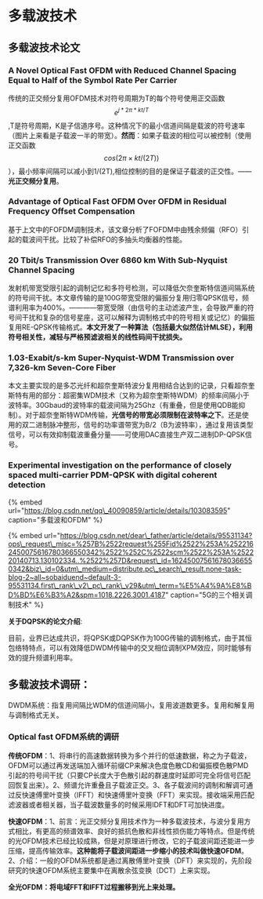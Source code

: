 # 多载波技术

## 多载波技术论文

### A Novel Optical Fast OFDM with Reduced Channel Spacing Equal to Half of the Symbol Rate Per Carrier

传统的正交频分复用OFDM技术对符号周期为T的每个符号使用正交函数$$e^{j*2\pi* kt/T}$$,T是符号周期，K是子信道序号。这种情况下的最小信道间隔是载波的符号速率（图片上来看是子载波一半的带宽）。**然而**：如果子载波的相位可以被控制（使用正交函数$$cos(2\pi×kt/(2T))$$），最小频率间隔可以减小到1/\(2T\),相位控制的目的是保证子载波的正交性。——**光正交频分复用**。

### Advantage of Optical Fast OFDM Over OFDM in Residual Frequency Offset Compensation

基于上文中的FOFDM调制技术，该文章分析了FOFDM中由残余频偏（RFO）引起的载波间干扰。比较了补偿RFO的多抽头均衡器的性能。

### 20 Tbit/s Transmission Over 6860 km With Sub-Nyquist Channel Spacing

发射机带宽受限引起的调制记忆和多符号检测，可以降低欠奈奎斯特信道间隔系统的符号间干扰。本文章传输的是100G带宽受限的偏振分复用归零QPSK信号，频谱利用率为400%。————带宽受限（由信号的主动滤波产生，会导致严重的符号间干扰和复杂的信号星座，这可以解释为调制格式中的符号相关或记忆）的偏振复用RE-QPSK传输格式。**本文开发了一种算法（包括最大似然估计MLSE），利用符号相关性，减轻与严格预滤波相关的线性码间干扰损失。**

### 1.03-Exabit/s-km Super-Nyquist-WDM Transmission over 7,326-km Seven-Core Fiber

本文主要实现的是多芯光纤和超奈奎斯特波分复用相结合达到的记录，只看超奈奎斯特有用的部分：超密集WDM技术（又称为超奈奎斯特WDM）的频率间隔小于波特率。30Gbaud的波特率的载波间隔为25Ghz（有重叠，但是使用QDB能抑制）。对于超奈奎斯特WDM传输，**光信号的带宽必须限制在波特率之下**。还是使用的双二进制脉冲整形，信号的功率谱带宽为B/2（B为波特率），通过复用该类型信号，可以有效抑制载波重叠分量——可使用DAC直接生产双二进制DP-QPSK信号。

### Experimental investigation on the performance of closely spaced multi-carrier PDM-QPSK with digital coherent detection



{% embed url="https://blog.csdn.net/qq\_40090859/article/details/103083595" caption="多载波和OFDM" %}

{% embed url="https://blog.csdn.net/dear\_father/article/details/95531134?ops\_request\_misc=%257B%2522request%255Fid%2522%253A%2522162450075616780366550342%2522%252C%2522scm%2522%253A%252220140713.130102334..%2522%257D&request\_id=162450075616780366550342&biz\_id=0&utm\_medium=distribute.pc\_search\_result.none-task-blog-2~all~sobaiduend~default-3-95531134.first\_rank\_v2\_pc\_rank\_v29&utm\_term=%E5%A4%9A%E8%BD%BD%E6%B3%A2&spm=1018.2226.3001.4187" caption="5G的三个相关调制技术" %}



**关于DQPSK的论文介绍**:

目前，业界已达成共识，将QPSK或DQPSK作为100G传输的调制格式，由于其恒包络特特点，可以有效降低DWDM传输中的交叉相位调制XPM效应，同时能够有效的提升频谱利用率。

## 多载波技术调研：

DWDM系统：指复用间隔比WDM的信道间隔小，复用波道数更多。复用和解复用与调制格式无关。

### Optical fast OFDM系统的调研

**传统OFDM**：1、将串行的高速数据转换为多个并行的低速数据，称之为子载波，OFDM可以通过再发送端加入循环前缀CP来解决色度色散CD和偏振模色散PMD引起的符号间干扰（只要CP长度大于色散引起的群速度时延即可完全将信号匹配回恢复出来）。2、频谱允许重叠且子载波正交。3、各子载波间的调制和解调可通过反快速傅里叶变换（IFFT）和快速傅里叶变换（FFT）来实现。接收端采用匹配滤波器或者相关器，当子载波数量多的时候采用IDFT和DFT可加快进度。

**快速OFDM**：1、前言：光正交频分复用技术作为一种多载波技术，与波分复用方式相比，有更高的频谱效率、良好的抵抗色散和非线性损伤能力等特点。但是传统的光OFDM技术已经比较成熟，但是对原理进行修改，它的子载波间距还能进一步压缩，提高传输效率。**这种能将子载波间距进一步缩小的技术叫做快速OFDM**。2、介绍：一般的OFDM系统都是通过离散傅里叶变换（DFT）来实现的，先阶段研究的快速OFDM系统主要集中在离散余弦变换（DCT）上来实现。

**全光OFDM：将电域FFT和IFFT过程搬移到光上来处理。**



